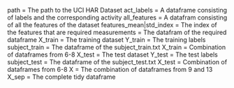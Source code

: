 path = The path to the UCI HAR Dataset
act_labels = A dataframe consisting of labels and the corresponding activity
all_features = A datafram consisting of all the features of the dataset
features_mean|std_index = The index of the features that are required
measurements = The datafram of the required dataframe
X_train = The training dataset
Y_train = The training labels
subject_train = The dataframe of the subject_train.txt
X_train = Combination of dataframes from 6-8
X_test = The test dataset
Y_test = The test labels
subject_test = The dataframe of the subject_test.txt
X_test = Combination of dataframes from 6-8
X = The combination of dataframes from 9 and 13
X_sep = The complete tidy dataframe
